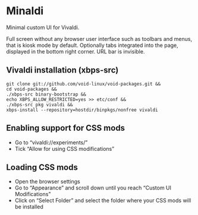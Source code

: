 # Minaldi
Minimal custom UI for Vivaldi.

Full screen without any browser user interface such as toolbars and menus, that is kiosk mode by default. Optionally tabs integrated into the page, displayed in the bottom right corner. URL bar is invisible.


## Vivaldi installation (xbps-src)
```
git clone git://github.com/void-linux/void-packages.git &&
cd void-packages &&
./xbps-src binary-bootstrap &&
echo XBPS_ALLOW_RESTRICTED=yes >> etc/conf &&
./xbps-src pkg vivaldi &&
xbps-install --repository=hostdir/binpkgs/nonfree vivaldi
```

## Enabling support for CSS mods
- Go to “vivaldi://experiments/”
- Tick “Allow for using CSS modifications”

## Loading CSS mods
- Open the browser settings
- Go to “Appearance” and scroll down until you reach “Custom UI Modifications”
- Click on “Select Folder” and select the folder where your CSS mods will be installed

